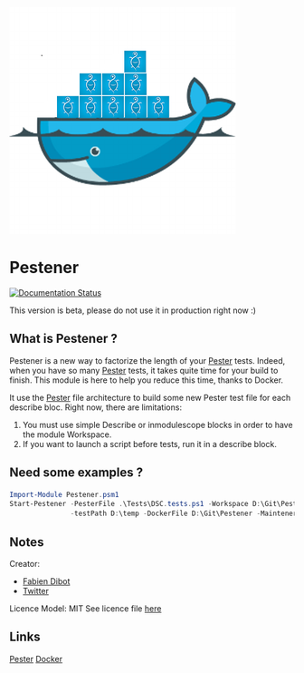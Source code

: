![Pestener](https://github.com/fabiendibot/Pestener/blob/master/pics/Pestener.png)

# Pestener

[![Documentation Status](https://readthedocs.org/projects/pestener/badge/?version=latest)](http://pestener.readthedocs.io/en/latest/?badge=latest) 

This version is beta, please do not use it in production right now :)

## What is Pestener ?

Pestener is a new way to factorize the length of your [Pester](https://github.com/Pester) tests.
Indeed, when you have so many [Pester](https://github.com/Pester) tests, it takes quite time for your build to finish.
This module is here to help you reduce this time, thanks to Docker.

It use the [Pester](https://github.com/Pester) file architecture to build some new Pester test file for each describe bloc.
Right now, there are limitations:

1. You must use simple Describe or inmodulescope blocks in order to have the module Workspace.
2. If you want to launch a script before tests, run it in a describe block.

## Need some examples ?
```Powershell
Import-Module Pestener.psm1
Start-Pestener -PesterFile .\Tests\DSC.tests.ps1 -Workspace D:\Git\Pestener `
               -testPath D:\temp -DockerFile D:\Git\Pestener -Maintener "Fabien Dibot" -MaintenerMail "fdibot@pwrshell.net" -NewImage
```

## Notes
Creator: 
* [Fabien Dibot](https://pwrshell.net) 
* [Twitter](https://twitter.com/fdibot)

Licence Model: MIT See licence file [here](https://github.com/fabiendibot/Pestener/LICENCE)

## Links
[Pester](https://github.com/Pester)
[Docker](https://github.com/Docker)
